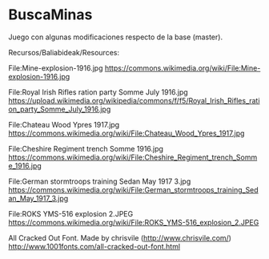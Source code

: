 # BuscaMinas
Juego con algunas modificaciones respecto de la base (master).

Recursos/Baliabideak/Resources:

File:Mine-explosion-1916.jpg
https://commons.wikimedia.org/wiki/File:Mine-explosion-1916.jpg

File:Royal Irish Rifles ration party Somme July 1916.jpg
https://upload.wikimedia.org/wikipedia/commons/f/f5/Royal_Irish_Rifles_ration_party_Somme_July_1916.jpg

File:Chateau Wood Ypres 1917.jpg
https://commons.wikimedia.org/wiki/File:Chateau_Wood_Ypres_1917.jpg

File:Cheshire Regiment trench Somme 1916.jpg
https://commons.wikimedia.org/wiki/File:Cheshire_Regiment_trench_Somme_1916.jpg

File:German stormtroops training Sedan May 1917 3.jpg
https://commons.wikimedia.org/wiki/File:German_stormtroops_training_Sedan_May_1917_3.jpg

File:ROKS YMS-516 explosion 2.JPEG
https://commons.wikimedia.org/wiki/File:ROKS_YMS-516_explosion_2.JPEG

All Cracked Out Font. Made by chrisvile (http://www.chrisvile.com/)
http://www.1001fonts.com/all-cracked-out-font.html
